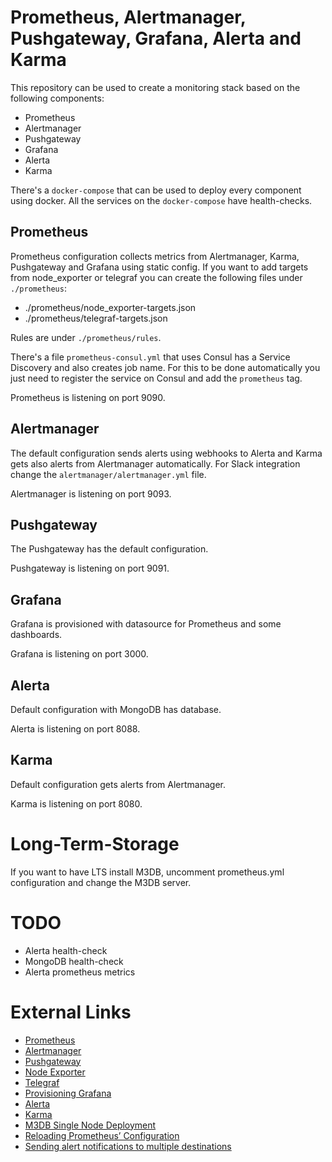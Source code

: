 # Prometheus, Alertmanager, Pushgateway, Grafana, Alerta and Karma

This repository can be used to create a monitoring stack based on the following components:

- Prometheus
- Alertmanager
- Pushgateway
- Grafana
- Alerta
- Karma

There's a ```docker-compose``` that can be used to deploy every component using docker.
All the services on the ```docker-compose``` have health-checks.

## Prometheus

Prometheus configuration collects metrics from Alertmanager, Karma, Pushgateway and Grafana using static config.
If you want to add targets from node_exporter or telegraf you can create the following files under ```./prometheus```:

- ./prometheus/node_exporter-targets.json
- ./prometheus/telegraf-targets.json

Rules are under ```./prometheus/rules```.

There's a file ```prometheus-consul.yml``` that uses Consul has a Service Discovery and also creates job name.
For this to be done automatically you just need to register the service on Consul and add the ```prometheus``` tag.

Prometheus is listening on port 9090.

## Alertmanager

The default configuration sends alerts using webhooks to Alerta and Karma gets also alerts from Alertmanager automatically.
For Slack integration change the ```alertmanager/alertmanager.yml``` file.

Alertmanager is listening on port 9093.

## Pushgateway

The Pushgateway has the default configuration.

Pushgateway is listening on port 9091.

## Grafana

Grafana is provisioned with datasource for Prometheus and some dashboards.

Grafana is listening on port 3000.

## Alerta

Default configuration with MongoDB has database.

Alerta is listening on port 8088.

## Karma

Default configuration gets alerts from Alertmanager.

Karma is listening on port 8080.

# Long-Term-Storage

If you want to have LTS install M3DB, uncomment prometheus.yml configuration and change the M3DB server.

# TODO

- Alerta health-check
- MongoDB health-check
- Alerta prometheus metrics

# External Links

- [Prometheus](https://github.com/prometheus/prometheus)
- [Alertmanager](https://prometheus.io/docs/alerting/alertmanager/)
- [Pushgateway](https://github.com/prometheus/pushgateway)
- [Node Exporter](https://github.com/prometheus/node_exporter)
- [Telegraf](https://www.influxdata.com/time-series-platform/telegraf/)
- [Provisioning Grafana](https://grafana.com/docs/administration/provisioning/)
- [Alerta](https://alerta.io/)
- [Karma](https://github.com/prymitive/karma)
- [M3DB Single Node Deployment](https://m3db.github.io/m3/how_to/single_node/)
- [Reloading Prometheus’ Configuration](https://www.robustperception.io/reloading-prometheus-configuration)
- [Sending alert notifications to multiple destinations](https://www.robustperception.io/sending-alert-notifications-to-multiple-destinations)
